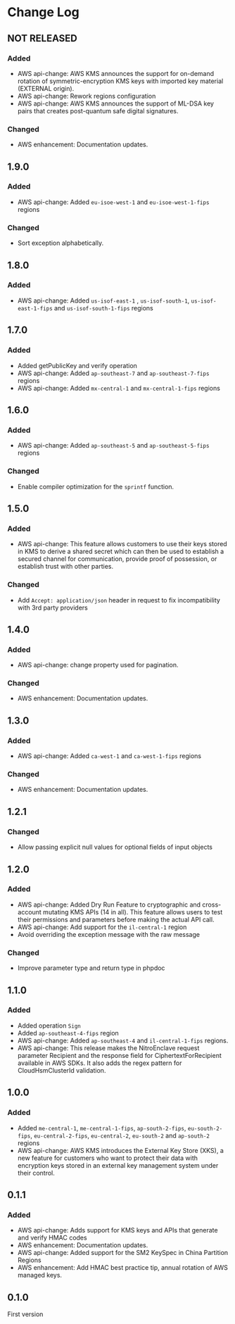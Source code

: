 # Change Log

## NOT RELEASED

### Added

- AWS api-change: AWS KMS announces the support for on-demand rotation of symmetric-encryption KMS keys with imported key material (EXTERNAL origin).
- AWS api-change: Rework regions configuration
- AWS api-change: AWS KMS announces the support of ML-DSA key pairs that creates post-quantum safe digital signatures.

### Changed

- AWS enhancement: Documentation updates.

## 1.9.0

### Added

- AWS api-change: Added `eu-isoe-west-1` and `eu-isoe-west-1-fips` regions

### Changed

- Sort exception alphabetically.

## 1.8.0

### Added

- AWS api-change: Added `us-isof-east-1` , `us-isof-south-1`, `us-isof-east-1-fips` and `us-isof-south-1-fips` regions

## 1.7.0

### Added

- Added getPublicKey and verify operation
- AWS api-change: Added `ap-southeast-7` and `ap-southeast-7-fips` regions
- AWS api-change: Added `mx-central-1` and `mx-central-1-fips` regions

## 1.6.0

### Added

- AWS api-change: Added `ap-southeast-5` and `ap-southeast-5-fips` regions

### Changed

- Enable compiler optimization for the `sprintf` function.

## 1.5.0

### Added

- AWS api-change: This feature allows customers to use their keys stored in KMS to derive a shared secret which can then be used to establish a secured channel for communication, provide proof of possession, or establish trust with other parties.

### Changed

- Add `Accept: application/json` header in request to fix incompatibility with 3rd party providers

## 1.4.0

### Added

- AWS api-change: change property used for pagination.

### Changed

- AWS enhancement: Documentation updates.

## 1.3.0

### Added

- AWS api-change: Added `ca-west-1` and `ca-west-1-fips` regions

### Changed

- AWS enhancement: Documentation updates.

## 1.2.1

### Changed

- Allow passing explicit null values for optional fields of input objects

## 1.2.0

### Added

- AWS api-change: Added Dry Run Feature to cryptographic and cross-account mutating KMS APIs (14 in all). This feature allows users to test their permissions and parameters before making the actual API call.
- AWS api-change: Add support for the `il-central-1` region
- Avoid overriding the exception message with the raw message

### Changed

- Improve parameter type and return type in phpdoc

## 1.1.0

### Added

- Added operation `Sign`
- Added `ap-southeast-4-fips` region
- AWS api-change: Added `ap-southeast-4` and `il-central-1-fips` regions.
- AWS api-change: This release makes the NitroEnclave request parameter Recipient and the response field for CiphertextForRecipient available in AWS SDKs. It also adds the regex pattern for CloudHsmClusterId validation.

## 1.0.0

### Added

- Added `me-central-1`, `me-central-1-fips`, `ap-south-2-fips`, `eu-south-2-fips`, `eu-central-2-fips`, `eu-central-2`, `eu-south-2` and `ap-south-2` regions
- AWS api-change: AWS KMS introduces the External Key Store (XKS), a new feature for customers who want to protect their data with encryption keys stored in an external key management system under their control.

## 0.1.1

### Added

- AWS api-change: Adds support for KMS keys and APIs that generate and verify HMAC codes
- AWS enhancement: Documentation updates.
- AWS api-change: Added support for the SM2 KeySpec in China Partition Regions
- AWS enhancement: Add HMAC best practice tip, annual rotation of AWS managed keys.

## 0.1.0

First version
